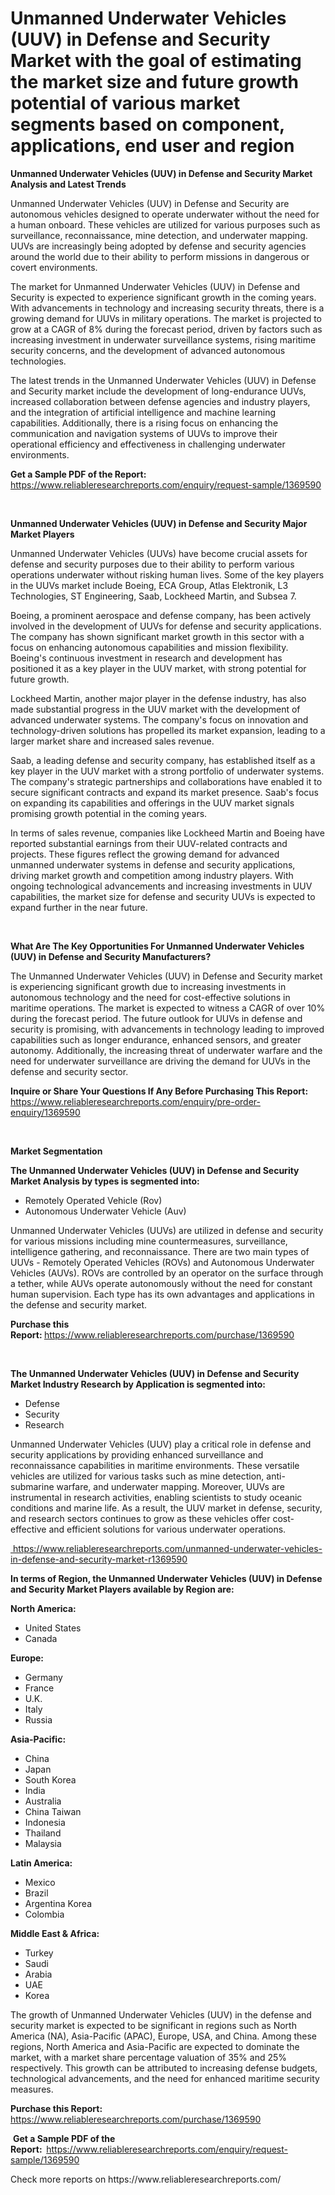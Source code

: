 <p><h1>Unmanned Underwater Vehicles (UUV) in Defense and Security Market with the goal of estimating the market size and future growth potential of various market segments based on component, applications, end user and region</h1></p><p><strong>Unmanned Underwater Vehicles (UUV) in Defense and Security Market Analysis and Latest Trends</strong></p>
<p><p>Unmanned Underwater Vehicles (UUV) in Defense and Security are autonomous vehicles designed to operate underwater without the need for a human onboard. These vehicles are utilized for various purposes such as surveillance, reconnaissance, mine detection, and underwater mapping. UUVs are increasingly being adopted by defense and security agencies around the world due to their ability to perform missions in dangerous or covert environments.</p><p>The market for Unmanned Underwater Vehicles (UUV) in Defense and Security is expected to experience significant growth in the coming years. With advancements in technology and increasing security threats, there is a growing demand for UUVs in military operations. The market is projected to grow at a CAGR of 8% during the forecast period, driven by factors such as increasing investment in underwater surveillance systems, rising maritime security concerns, and the development of advanced autonomous technologies.</p><p>The latest trends in the Unmanned Underwater Vehicles (UUV) in Defense and Security market include the development of long-endurance UUVs, increased collaboration between defense agencies and industry players, and the integration of artificial intelligence and machine learning capabilities. Additionally, there is a rising focus on enhancing the communication and navigation systems of UUVs to improve their operational efficiency and effectiveness in challenging underwater environments.</p></p>
<p><strong>Get a Sample PDF of the Report:&nbsp;</strong> <a href="https://www.reliableresearchreports.com/enquiry/request-sample/1369590">https://www.reliableresearchreports.com/enquiry/request-sample/1369590</a></p>
<p>&nbsp;</p>
<p><strong>Unmanned Underwater Vehicles (UUV) in Defense and Security Major Market Players</strong></p>
<p><p>Unmanned Underwater Vehicles (UUVs) have become crucial assets for defense and security purposes due to their ability to perform various operations underwater without risking human lives. Some of the key players in the UUVs market include Boeing, ECA Group, Atlas Elektronik, L3 Technologies, ST Engineering, Saab, Lockheed Martin, and Subsea 7.</p><p>Boeing, a prominent aerospace and defense company, has been actively involved in the development of UUVs for defense and security applications. The company has shown significant market growth in this sector with a focus on enhancing autonomous capabilities and mission flexibility. Boeing's continuous investment in research and development has positioned it as a key player in the UUV market, with strong potential for future growth.</p><p>Lockheed Martin, another major player in the defense industry, has also made substantial progress in the UUV market with the development of advanced underwater systems. The company's focus on innovation and technology-driven solutions has propelled its market expansion, leading to a larger market share and increased sales revenue.</p><p>Saab, a leading defense and security company, has established itself as a key player in the UUV market with a strong portfolio of underwater systems. The company's strategic partnerships and collaborations have enabled it to secure significant contracts and expand its market presence. Saab's focus on expanding its capabilities and offerings in the UUV market signals promising growth potential in the coming years.</p><p>In terms of sales revenue, companies like Lockheed Martin and Boeing have reported substantial earnings from their UUV-related contracts and projects. These figures reflect the growing demand for advanced unmanned underwater systems in defense and security applications, driving market growth and competition among industry players. With ongoing technological advancements and increasing investments in UUV capabilities, the market size for defense and security UUVs is expected to expand further in the near future.</p></p>
<p>&nbsp;</p>
<p><strong>What Are The Key Opportunities For Unmanned Underwater Vehicles (UUV) in Defense and Security Manufacturers?</strong></p>
<p><p>The Unmanned Underwater Vehicles (UUV) in Defense and Security market is experiencing significant growth due to increasing investments in autonomous technology and the need for cost-effective solutions in maritime operations. The market is expected to witness a CAGR of over 10% during the forecast period. The future outlook for UUVs in defense and security is promising, with advancements in technology leading to improved capabilities such as longer endurance, enhanced sensors, and greater autonomy. Additionally, the increasing threat of underwater warfare and the need for underwater surveillance are driving the demand for UUVs in the defense and security sector.</p></p>
<p><strong>Inquire or Share Your Questions If Any Before Purchasing This Report:</strong> <a href="https://www.reliableresearchreports.com/enquiry/pre-order-enquiry/1369590">https://www.reliableresearchreports.com/enquiry/pre-order-enquiry/1369590</a></p>
<p>&nbsp;</p>
<p><strong>Market Segmentation</strong></p>
<p><strong>The Unmanned Underwater Vehicles (UUV) in Defense and Security Market Analysis by types is segmented into:</strong></p>
<p><ul><li>Remotely Operated Vehicle (Rov)</li><li>Autonomous Underwater Vehicle (Auv)</li></ul></p>
<p><p>Unmanned Underwater Vehicles (UUVs) are utilized in defense and security for various missions including mine countermeasures, surveillance, intelligence gathering, and reconnaissance. There are two main types of UUVs - Remotely Operated Vehicles (ROVs) and Autonomous Underwater Vehicles (AUVs). ROVs are controlled by an operator on the surface through a tether, while AUVs operate autonomously without the need for constant human supervision. Each type has its own advantages and applications in the defense and security market.</p></p>
<p><strong>Purchase this Report:&nbsp;</strong><a href="https://www.reliableresearchreports.com/purchase/1369590">https://www.reliableresearchreports.com/purchase/1369590</a></p>
<p>&nbsp;</p>
<p><strong>The Unmanned Underwater Vehicles (UUV) in Defense and Security Market Industry Research by Application is segmented into:</strong></p>
<p><ul><li>Defense</li><li>Security</li><li>Research</li></ul></p>
<p><p>Unmanned Underwater Vehicles (UUV) play a critical role in defense and security applications by providing enhanced surveillance and reconnaissance capabilities in maritime environments. These versatile vehicles are utilized for various tasks such as mine detection, anti-submarine warfare, and underwater mapping. Moreover, UUVs are instrumental in research activities, enabling scientists to study oceanic conditions and marine life. As a result, the UUV market in defense, security, and research sectors continues to grow as these vehicles offer cost-effective and efficient solutions for various underwater operations.</p></p>
<p><a href="https://www.reliableresearchreports.com/unmanned-underwater-vehicles-in-defense-and-security-market-r1369590">&nbsp;https://www.reliableresearchreports.com/unmanned-underwater-vehicles-in-defense-and-security-market-r1369590</a></p>
<p><strong>In terms of Region, the Unmanned Underwater Vehicles (UUV) in Defense and Security Market Players available by Region are:</strong></p>
<p>
    <p> <strong> North America: </strong>
        <ul>
            <li>United States</li>
            <li>Canada</li>
        </ul>
        </p> 
    <p> <strong> Europe: </strong>
        <ul>
            <li>Germany</li>
            <li>France</li>
            <li>U.K.</li>
            <li>Italy</li>
            <li>Russia</li>
        </ul>
        </p> 
    <p> <strong> Asia-Pacific: </strong>
        <ul>
            <li>China</li>
            <li>Japan</li>
            <li>South Korea</li>
            <li>India</li>
            <li>Australia</li>
            <li>China Taiwan</li>
            <li>Indonesia</li>
            <li>Thailand</li>
            <li>Malaysia</li>
        </ul>
        </p> 
    <p> <strong> Latin America: </strong>
        <ul>
            <li>Mexico</li>
            <li>Brazil</li>
            <li>Argentina Korea</li>
            <li>Colombia</li>
        </ul>
        </p> 
    <p> <strong> Middle East & Africa: </strong>
        <ul>
            <li>Turkey</li>
            <li>Saudi</li>
            <li>Arabia</li>
            <li>UAE</li>
            <li>Korea</li>
        </ul>
    </p>
    </p>
<p><p>The growth of Unmanned Underwater Vehicles (UUV) in the defense and security market is expected to be significant in regions such as North America (NA), Asia-Pacific (APAC), Europe, USA, and China. Among these regions, North America and Asia-Pacific are expected to dominate the market, with a market share percentage valuation of 35% and 25% respectively. This growth can be attributed to increasing defense budgets, technological advancements, and the need for enhanced maritime security measures.</p></p>
<p><strong>Purchase this Report: </strong><a href="https://www.reliableresearchreports.com/purchase/1369590">https://www.reliableresearchreports.com/purchase/1369590</a></p>
<p>&nbsp;<strong>Get a Sample PDF of the Report:&nbsp;&nbsp;</strong><a href="https://www.reliableresearchreports.com/enquiry/request-sample/1369590">https://www.reliableresearchreports.com/enquiry/request-sample/1369590</a></p>
<p><strong></strong></p>
<p>Check more reports on https://www.reliableresearchreports.com/</p>